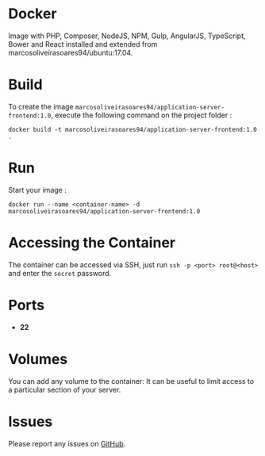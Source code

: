 # Docker

Image with PHP, Composer, NodeJS, NPM, Gulp, AngularJS, TypeScript, Bower and React installed and extended from marcosoliveirasoares94/ubuntu:17.04.

# Build

To create the image `marcosoliveirasoares94/application-server-frontend:1.0`, execute the following command on the project folder :

    docker build -t marcosoliveirasoares94/application-server-frontend:1.0 .

# Run

Start your image :

    docker run --name <container-name> -d marcosoliveirasoares94/application-server-frontend:1.0

# Accessing the Container
The container can be accessed via SSH, just run `ssh -p <port> root@<host>` and enter the `secret` password.

# Ports
* **22**

# Volumes
You can add any volume to the container: It can be useful to limit access to a particular section of your server.

# Issues

Please report any issues on [GitHub](https://github.com/marcosoliveirasoares94/Docker/issues).
